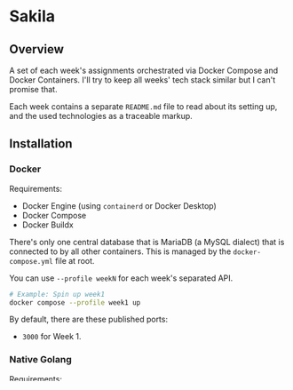 # Sakila

## Overview

A set of each week's assignments orchestrated via Docker Compose and Docker
Containers. I'll try to keep all weeks' tech stack similar but I can't promise
that.

Each week contains a separate `README.md` file to read about its setting up,
and the used technologies as a traceable markup.

## Installation

### Docker

Requirements:

- Docker Engine (using `containerd` or Docker Desktop)
- Docker Compose
- Docker Buildx

There's only one central database that is MariaDB (a MySQL dialect) that is
connected to by all other containers. This is managed by the `docker-compose.yml`
file at root.

You can use `--profile weekN` for each week's separated API.

```bash
# Example: Spin up week1
docker compose --profile week1 up
```

By default, there are these published ports:

- `3000` for Week 1.

### Native Golang

Requirements:

- Go v1.25 or later. (check with `go version`, here's mine `go version go1.25.3 darwin/arm64`)

For each project, you can either run it directly, or build the binary to run it instead.

```bash
# Download dependencies first
go mod download

# If you want to run it directly
cd week1
go run

# If you want to build the binary
cd week1
CGO_ENABLED=0 GOOS="your-os" GOARCH="your-arch" ldflags="-w -s" go build -o server
./server
```

If you want to go native, you need to provide the correct environment values. A
local `.env` file is supported.

## Week Overview

| Week | Contents        |
| :--: | --------------- |
|  1   | Actors REST API |
